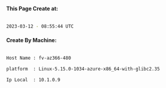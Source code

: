 
   
#### This Page Create at:

```bash

2023-03-12 - 08:55:44 UTC

```

#### Create By Machine:

```bash

Host Name : fv-az366-480

platform  : Linux-5.15.0-1034-azure-x86_64-with-glibc2.35

Ip Local  : 10.1.0.9

```

